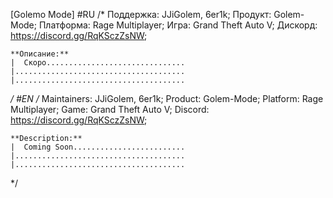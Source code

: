 [Golemo Mode]
#RU
/*
    Поддержка: JJiGolem, 6er1k;
    Продукт: Golem-Mode;
    Платформа: Rage Multiplayer;
    Игра: Grand Theft Auto V;
    Дискорд: https://discord.gg/RqKSczZsNW;

    **Описание:**
    |  Скоро...............................
    |......................................
    |......................................
*/
#EN
/*
    Maintainers: JJiGolem, 6er1k;
    Product: Golem-Mode;
    Platform: Rage Multiplayer;
    Game: Grand Theft Auto V;
    Discord: https://discord.gg/RqKSczZsNW;

    **Description:**
    |  Coming Soon.........................
    |......................................
    |......................................
*/
